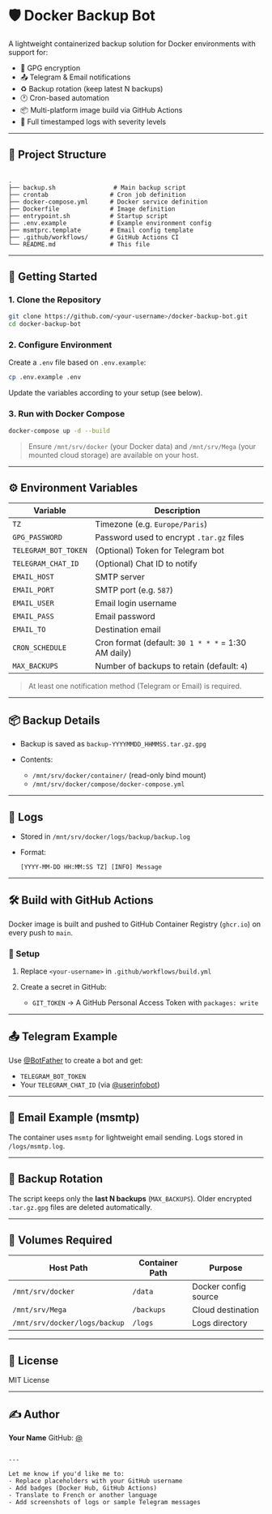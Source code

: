 # 🛡️ Docker Backup Bot

A lightweight containerized backup solution for Docker environments with support for:

- 🔐 GPG encryption
- 📤 Telegram & Email notifications
- ♻️ Backup rotation (keep latest N backups)
- 🕐 Cron-based automation
- 📦 Multi-platform image build via GitHub Actions
- 📄 Full timestamped logs with severity levels

---

## 📁 Project Structure

```

.
├── backup.sh                # Main backup script
├── crontab                 # Cron job definition
├── docker-compose.yml      # Docker service definition
├── Dockerfile              # Image definition
├── entrypoint.sh           # Startup script
├── .env.example            # Example environment config
├── msmtprc.template        # Email config template
├── .github/workflows/      # GitHub Actions CI
└── README.md               # This file

````

---

## 🚀 Getting Started

### 1. Clone the Repository

```bash
git clone https://github.com/<your-username>/docker-backup-bot.git
cd docker-backup-bot
````

### 2. Configure Environment

Create a `.env` file based on `.env.example`:

```bash
cp .env.example .env
```

Update the variables according to your setup (see below).

### 3. Run with Docker Compose

```bash
docker-compose up -d --build
```

> Ensure `/mnt/srv/docker` (your Docker data) and `/mnt/srv/Mega` (your mounted cloud storage) are available on your host.

---

## ⚙️ Environment Variables

| Variable             | Description                                         |
| -------------------- | --------------------------------------------------- |
| `TZ`                 | Timezone (e.g. `Europe/Paris`)                      |
| `GPG_PASSWORD`       | Password used to encrypt `.tar.gz` files            |
| `TELEGRAM_BOT_TOKEN` | (Optional) Token for Telegram bot                   |
| `TELEGRAM_CHAT_ID`   | (Optional) Chat ID to notify                        |
| `EMAIL_HOST`         | SMTP server                                         |
| `EMAIL_PORT`         | SMTP port (e.g. `587`)                              |
| `EMAIL_USER`         | Email login username                                |
| `EMAIL_PASS`         | Email password                                      |
| `EMAIL_TO`           | Destination email                                   |
| `CRON_SCHEDULE`      | Cron format (default: `30 1 * * *` = 1:30 AM daily) |
| `MAX_BACKUPS`        | Number of backups to retain (default: `4`)          |

> At least one notification method (Telegram or Email) is required.

---

## 📦 Backup Details

* Backup is saved as `backup-YYYYMMDD_HHMMSS.tar.gz.gpg`
* Contents:

  * `/mnt/srv/docker/container/` (read-only bind mount)
  * `/mnt/srv/docker/compose/docker-compose.yml`

---

## 🧪 Logs

* Stored in `/mnt/srv/docker/logs/backup/backup.log`
* Format:

  ```
  [YYYY-MM-DD HH:MM:SS TZ] [INFO] Message
  ```

---

## 🛠 Build with GitHub Actions

Docker image is built and pushed to GitHub Container Registry (`ghcr.io`) on every push to `main`.

### 🔧 Setup

1. Replace `<your-username>` in `.github/workflows/build.yml`
2. Create a secret in GitHub:

   * `GIT_TOKEN` → A GitHub Personal Access Token with `packages: write`

---

## 📤 Telegram Example

Use [@BotFather](https://t.me/BotFather) to create a bot and get:

* `TELEGRAM_BOT_TOKEN`
* Your `TELEGRAM_CHAT_ID` (via [@userinfobot](https://t.me/userinfobot))

---

## 📧 Email Example (msmtp)

The container uses `msmtp` for lightweight email sending. Logs stored in `/logs/msmtp.log`.

---

## 🧼 Backup Rotation

The script keeps only the **last N backups** (`MAX_BACKUPS`). Older encrypted `.tar.gz.gpg` files are deleted automatically.

---

## 🧩 Volumes Required

| Host Path                     | Container Path | Purpose              |
| ----------------------------- | -------------- | -------------------- |
| `/mnt/srv/docker`             | `/data`        | Docker config source |
| `/mnt/srv/Mega`               | `/backups`     | Cloud destination    |
| `/mnt/srv/docker/logs/backup` | `/logs`        | Logs directory       |

---

## 🧳 License

MIT License

---

## ✍️ Author

**Your Name**
GitHub: [@<Sen-Se1>](https://github.com/sen-se1)

```

---

Let me know if you'd like me to:
- Replace placeholders with your GitHub username
- Add badges (Docker Hub, GitHub Actions)
- Translate to French or another language
- Add screenshots of logs or sample Telegram messages
